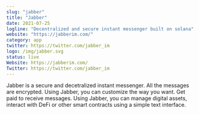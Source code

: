 ```yaml
---
slug: "jabber"
title: "Jabber"
date: 2021-07-25
logline: "Decentralized and secure instant messenger built on solana"
website: "https://jabberim.com/"
category: app
twitter: https://twitter.com/jabber_im
logo: /img/jabber.svg
status: live
Website: https://jabberim.com/
Twitter: https://twitter.com/jabber_im
---
```

Jabber is a secure and decetralized instant messenger. All the messages are encrypted. Using Jabber, you can customize the way you want. Get paid to receive messages. Using Jabber, you can manage digital assets, interact with DeFi or other smart contracts using a simple text interface.